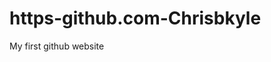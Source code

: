 # https-github.com-Chrisbkyle
My first github website
<!DOCTYPE html>
<html lang="en">
    <head>
        <meta charset="utf-8">
        <title>My First Website</title>
        <link rel="preconnect" href="https://fonts.googleapis.com">
        <link rel="preconnect" href="https://fonts.gstatic.com" crossorigin>
        <link href="https://fonts.googleapis.com/css2?family=Zen+Antique&display=swap" rel="stylesheet">
        <style>
            @import url('https://fonts.googleapis.com/css2?family=Zen+Antique&display=swap');
            *  {
                font-style: "Zen Antique", serif;
            }   
            a:hover {
                font-style: italic;
                font-size: 25px;
            }
            a:visited  {
                color: grey;
            }
            
            a   {
                color: black;
                text-shadow: 1px 1px 2px saddlebrown;
                text-decoration: none;
                font-weight: bolder;
                text-align: center;
                line-height: 6;
                font-size:20px;
            }  
            .flex_holder_one  {
                display: flex;
                border:1px solid saddlebrown;
                background-color: sandybrown;
            }
            .header_name  {
                flex: 66%;   
                padding: auto;
                margin: auto;
                text-align: center;
                font-size: 50px;
                font-style: italic;
            }
            .header_photo  {
                flex: 33%;
                object-fit: cover;
            }
            .nav_bar  {
                background-color:sandybrown;
                display: flex;
            }
            .nav_link  {
                flex: 25%;
                border: 2px double saddlebrown;
                text-align: center;
                font-weight: bolder;
                font-size:  20px; 
                margin-bottom: 0px;
            }
            .content_flex_container  {
                display: flex;
                background-color:sandybrown;
            }
            .portfolio  {
                flex: 20%;
                background-color: darkred;
                text-align: center;
                border-right: 2px double saddlebrown;
            }
            .resume_content  {
                flex: 80%;
                background-color:sandybrown;
            }
            .skills  {
                padding-left: 20px;
            }
            .education  {
                padding-left: 20px;
                background-color:sandybrown;
                border-top: 2px double saddlebrown;
                border-bottom: 2px double saddlebrown;
            }
            ul li  {
                list-style-type: none;
            }
            .references  {
                padding-left: 20px;
                padding-bottom: 20px;
            }
            table  {
                padding-left: 20px;
            }
            th  {
                text-align: left;
                width:25%;
            }
            .contact_info  {
                border-top: 2px double black;
                background-color: darkred;
                text-shadow: 1px 1px 0px saddlebrown;
                text-align: center; 
                font-size: 25px; 
                font-weight: bold;
            }
        </style>
    </head>
    <body>
        <header>
            <div class="flex_holder_one">
                <h1 class="header_name">Chris Kyle: Resume</h1>
                <img class="header_photo" src="/ChrisKyle-IOD/images/resumephoto.jpg" alt="only photo I could find" height="250px" width="150px">
            </div>
        </header>


        <nav class="nav_bar">
            <div class="nav_link">Skills</div>
            <div class="nav_link">Portfolio</div>
            <div class="nav_link">References</div>
            <div class="nav_link">Contact Info</div>
        </nav>


        <section class="content_flex_container">
            <sidebar class="portfolio">
                <h3>Portfolio examples</h3>
                <a class="portfolio_links" href="https://www.google.com/">Website example 1</a><br>
                <a class="portfolio_links"  href="#.com">Website example 2</a><br>
                <a class="portfolio_links"  href="@.com">Website example 3</a><br>
                <a class="portfolio_links"  href="!.com">Website example 4</a><br>
            </sidebar>
            <div class="resume_content">
                <div class="skills">
                    <h3>Relevant Skills</h3>
                    <ul> 
                        <li>HTML</li>
                        <li>CSS</li>
                        <li>Node.JS</li>
                        <li>Git and Github</li>
                    </ul>
                </div>
                <div class="education">
                    <h3>Education</h3>
                    <h4>Insitute Of Data @ AUT Oct 2022-April 2023</h4>
                    <ul>
                        <li>Class Taken</li>
                        <li>Information about skills studied</li>
                        <li>Skills Developed</li>
                        <li>Skills where I excelled</li>
                    </ul>
                    <h4>VCC July 2009-June 2010</h4>
                    <ul>
                        <li>Class Taken</li>
                        <li>Information about skills studied</li>
                        <li>Skills Developed</li>
                        <li>Skills where I excelled</li>
                    </ul>
                </div>
                <div class="references">
                    <h3>References</h3>
                    <table>
                        <tr>
                            <th>Name</th>
                            <th>Company</th>
                            <th>Email</th>
                            <th>Phone</th>
                        </tr>
                        <tr>
                            <td>First Reference</td>
                            <td>Company Worked</td>
                            <td>blankemail@email.email</td>
                            <td>555-123-4352</td>
                        </tr>
                        <tr>
                            <td>Second Reference</td>
                            <td>Company Worked</td>
                            <td>blankemail@email.email</td>
                            <td>555-123-4351</td>
                        </tr>
                    </table>
                </div>
            </div>
        </section>
        <footer class="contact_info">
            Chris Kyle
            email@email.email
            123-123-1234
        </footer>
    </body>
</html>
